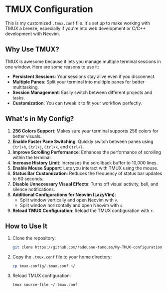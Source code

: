 # TMUX Configuration

This is my customized `.tmux.conf` file. It's set up to make working with TMUX a breeze, especially if you're into web development or C/C++ development with Neovim.

## Why Use TMUX?

TMUX is awesome because it lets you manage multiple terminal sessions in one window. Here are some reasons to use it:

- **Persistent Sessions**: Your sessions stay alive even if you disconnect.
- **Multiple Panes**: Split your terminal into multiple panes for better multitasking.
- **Session Management**: Easily switch between different projects and tasks.
- **Customization**: You can tweak it to fit your workflow perfectly.

## What's in My Config?

1. **256 Colors Support**: Makes sure your terminal supports 256 colors for better visuals.
2. **Enable Faster Pane Switching**: Quickly switch between panes using `Ctrl+h`, `Ctrl+j`, `Ctrl+k`, and `Ctrl+l`.
3. **Improve Scrolling Performance**: Enhances the performance of scrolling within the terminal.
4. **Increase History Limit**: Increases the scrollback buffer to 10,000 lines.
5. **Enable Mouse Support**: Lets you interact with TMUX using the mouse.
6. **Status Bar Customization**: Reduces the frequency of status bar updates to 60 seconds.
7. **Disable Unnecessary Visual Effects**: Turns off visual activity, bell, and silence notifications.
8. **Additional Configurations for Neovim (LazyVim)**: 
   - Split window vertically and open Neovim with `v`.
   - Split window horizontally and open Neovim with `s`.
9. **Reload TMUX Configuration**: Reload the TMUX configuration with `r`.

## How to Use It

1. Clone the repository:
   ```sh
   git clone https://github.com/radouane-tamouss/My-TMUX-configuration
   ```

2. Copy the `.tmux.conf` file to your home directory:
   ```sh
   cp tmux-config/.tmux.conf ~/
   ```

3. Reload TMUX configuration:
   ```sh
   tmux source-file ~/.tmux.conf
   ```

